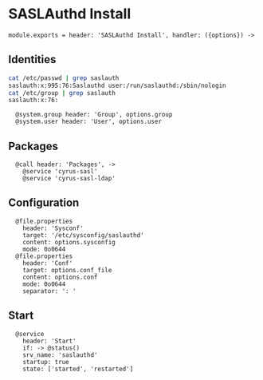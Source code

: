 
# SASLAuthd Install

    module.exports = header: 'SASLAuthd Install', handler: ({options}) ->

## Identities

```bash
cat /etc/passwd | grep saslauth
saslauth:x:995:76:Saslauthd user:/run/saslauthd:/sbin/nologin
cat /etc/group | grep saslauth
saslauth:x:76:
```

      @system.group header: 'Group', options.group
      @system.user header: 'User', options.user

## Packages

      @call header: 'Packages', ->
        @service 'cyrus-sasl'
        @service 'cyrus-sasl-ldap'

## Configuration

      @file.properties
        header: 'Sysconf'
        target: '/etc/sysconfig/saslauthd'
        content: options.sysconfig
        mode: 0o0644
      @file.properties
        header: 'Conf'
        target: options.conf_file
        content: options.conf
        mode: 0o0644
        separator: ': '

## Start

      @service
        header: 'Start'
        if: -> @status()
        srv_name: 'saslauthd'
        startup: true
        state: ['started', 'restarted']
